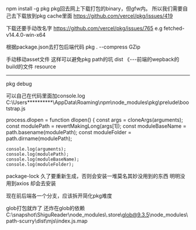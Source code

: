 
npm install -g pkg
    pkg回去网上下载打包的binary，但gfw内。
    所以我们需要自己去下载放到pkg cache里面
    https://github.com/vercel/pkg/issues/419

下载还要手动改名字
    https://github.com/vercel/pkg/issues/765
    e.g fetched-v14.4.0-win-x64
    
根据package.json去打包后端代码
pkg . --compress GZip

手动移动asset文件 这样可以避免pkg path的坑
    dist 《---前端的wepback的build的文件
    resource


 ----------------------
 pkg debug

 可以自己在代码里面加console.log
 C:\Users\**********\AppData\Roaming\npm\node_modules\pkg\prelude\bootstrap.js

  process.dlopen = function dlopen() {
    const args = cloneArgs(arguments);
    const modulePath = revertMakingLong(args[1]);
    const moduleBaseName = path.basename(modulePath);
    const moduleFolder = path.dirname(modulePath);

    console.log(arguments);
    console.log(modulePath);
    console.log(moduleBaseName);
    console.log(moduleFolder);


package-lock 久了要重新生成，否则会安装一堆莫名其妙没用到的东西
明明没用到axios 却会去安装

现在前后端各一个分支，应该拆开简化pkg难度

glob打包就炸了
还炸在glob的依赖
C:\\snapshot\\ShiguReader\\node_modules\\.store\\glob@9.3.5\\node_modules\\path-scurry\\dist\\mjs\\index.js.map
